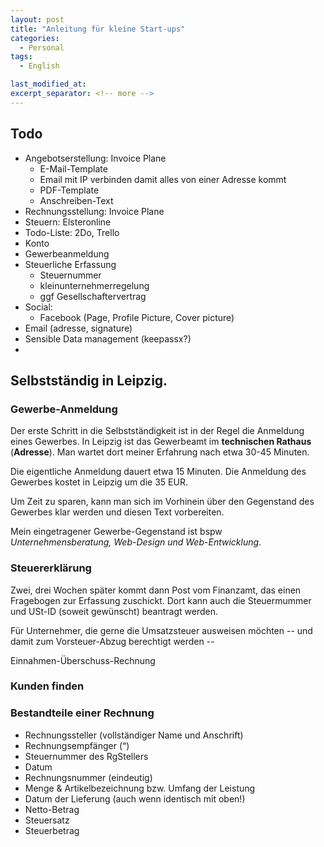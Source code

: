 ```yaml
---
layout: post
title: "Anleitung für kleine Start-ups"
categories:
  - Personal
tags:
  - English

last_modified_at: 
excerpt_separator: <!-- more -->
---
```


<!-- more -->

## Todo
- Angebotserstellung: Invoice Plane
	- E-Mail-Template
	- Email mit IP verbinden damit alles von einer Adresse kommt
	- PDF-Template
	- Anschreiben-Text
- Rechnungsstellung: Invoice Plane
- Steuern: Elsteronline
- Todo-Liste: 2Do, Trello
- Konto
- Gewerbeanmeldung
- Steuerliche Erfassung
	- Steuernummer
	- kleinunternehmerregelung
	- ggf Gesellschaftervertrag
- Social:
	- Facebook (Page, Profile Picture, Cover picture)
- Email (adresse, signature)
- Sensible Data management (keepassx?)
- 


## Selbstständig in Leipzig. 

### Gewerbe-Anmeldung
Der erste Schritt in die Selbstständigkeit ist in der Regel die Anmeldung eines Gewerbes. In Leipzig ist das Gewerbeamt im **technischen Rathaus** (**Adresse**). Man wartet dort meiner Erfahrung nach etwa 30-45 Minuten.

Die eigentliche Anmeldung dauert etwa 15 Minuten. Die Anmeldung des Gewerbes kostet in Leipzig um die 35 EUR. 

Um Zeit zu sparen, kann man sich im Vorhinein über den Gegenstand des Gewerbes klar werden und diesen Text vorbereiten. 

Mein eingetragener Gewerbe-Gegenstand ist bspw *Unternehmensberatung, Web-Design und Web-Entwicklung*. 


### Steuererklärung
Zwei, drei Wochen später kommt dann Post vom Finanzamt, das einen Fragebogen zur Erfassung zuschickt. Dort kann auch die Steuermummer und USt-ID (soweit gewünscht) beantragt werden.

Für Unternehmer, die gerne die Umsatzsteuer ausweisen möchten -- und damit zum Vorsteuer-Abzug berechtigt werden -- 

Einnahmen-Überschuss-Rechnung


### Kunden finden

### Bestandteile einer Rechnung
- Rechnungssteller (vollständiger Name und Anschrift)
- Rechnungsempfänger (“)
- Steuernummer des RgStellers
- Datum
- Rechnungsnummer (eindeutig)
- Menge & Artikelbezeichnung bzw. Umfang der Leistung
- Datum der Lieferung (auch wenn identisch mit oben!)
- Netto-Betrag
- Steuersatz
- Steuerbetrag
